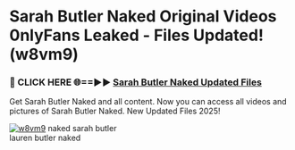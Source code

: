 # Sarah Butler Naked Original Videos 0nlyFans Leaked - Files Updated! (w8vm9)

<h3>🔴 CLICK HERE 🌐==►► <a href="https://tinyurl.com/up5wt9bj" rel="nofollow">Sarah Butler Naked Updated Files</a></h3>

Get Sarah Butler Naked and all content. Now you can access all videos and pictures of Sarah Butler Naked. New Updated Files 2025!

[![w8vm9](https://i.imgur.com/ABiUzMV.gif)](https://tinyurl.com/up5wt9bj)
naked sarah butler<br>
lauren butler naked